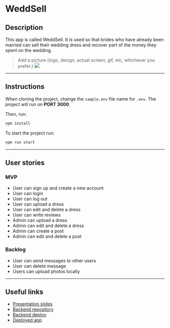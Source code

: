 # WeddSell

## Description

This app is called WeddSell. It is used so that brides who have already been married can sell their wedding dress and recover part of the money they spent on the wedding.
> Add a picture (logo, design, actual screen, gif, etc, whichever you prefer.)
![](WeddSell.png)

---
## Instructions

When cloning the project, change the <code>sample.env</code> file name for <code>.env</code>. The project will run on **PORT 3000**.

Then, run:
```bash
npm install
```

To start the project run:
```bash
npm run start
```

---
## User stories 

### MVP

- User can sign up and create a new account
- User can login
- User can log out
- User can upload a dress
- User can edit and delete a dress
- User can write reviews
- Admin can upload a dress
- Admin can edit and delete a dress
- Admin can create a post
- Admin can edit and delete a post

### Backlog

- User can send messages to other users
- User can delete message
- Users can upload photos locally

---

## Useful links

- [Presentation slides]()
- [Backend repository](https://github.com/giovedoya/backend-template-m3)
- [Backend deploy](https://weddsell.fly.dev/)
- [Deployed app](https://weddsell.netlify.app/)


